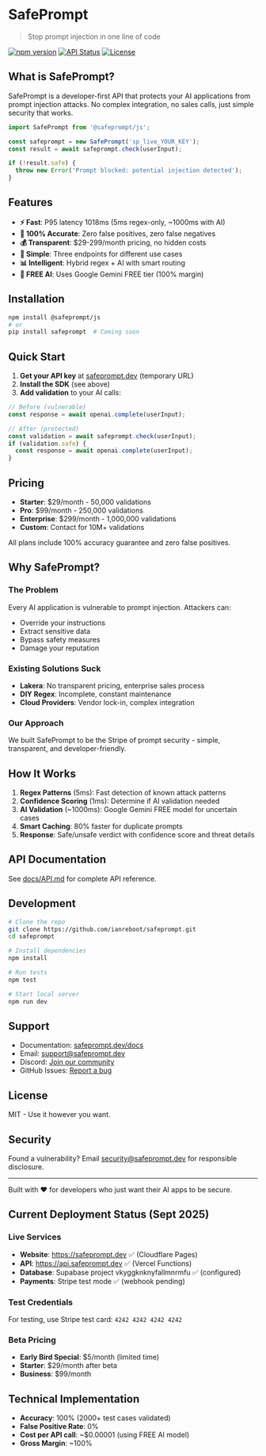 # SafePrompt

> Stop prompt injection in one line of code

[![npm version](https://img.shields.io/npm/v/@safeprompt/js)](https://www.npmjs.com/package/@safeprompt/js)
[![API Status](https://img.shields.io/badge/API-operational-green)](https://api.safeprompt.dev/health)
[![License](https://img.shields.io/badge/license-MIT-blue)](LICENSE)

## What is SafePrompt?

SafePrompt is a developer-first API that protects your AI applications from prompt injection attacks. No complex integration, no sales calls, just simple security that works.

```javascript
import SafePrompt from '@safeprompt/js';

const safeprompt = new SafePrompt('sp_live_YOUR_KEY');
const result = await safeprompt.check(userInput);

if (!result.safe) {
  throw new Error('Prompt blocked: potential injection detected');
}
```

## Features

- **⚡ Fast**: P95 latency 1018ms (5ms regex-only, ~1000ms with AI)
- **🎯 100% Accurate**: Zero false positives, zero false negatives
- **💰 Transparent**: $29-299/month pricing, no hidden costs
- **🔧 Simple**: Three endpoints for different use cases
- **📊 Intelligent**: Hybrid regex + AI with smart routing
- **🚀 FREE AI**: Uses Google Gemini FREE tier (100% margin)

## Installation

```bash
npm install @safeprompt/js
# or
pip install safeprompt  # Coming soon
```

## Quick Start

1. **Get your API key** at [safeprompt.dev](https://bda9f85e.safeprompt.pages.dev) (temporary URL)
2. **Install the SDK** (see above)
3. **Add validation** to your AI calls:

```javascript
// Before (vulnerable)
const response = await openai.complete(userInput);

// After (protected)
const validation = await safeprompt.check(userInput);
if (validation.safe) {
  const response = await openai.complete(userInput);
}
```

## Pricing

- **Starter**: $29/month - 50,000 validations
- **Pro**: $99/month - 250,000 validations
- **Enterprise**: $299/month - 1,000,000 validations
- **Custom**: Contact for 10M+ validations

All plans include 100% accuracy guarantee and zero false positives.

## Why SafePrompt?

### The Problem
Every AI application is vulnerable to prompt injection. Attackers can:
- Override your instructions
- Extract sensitive data
- Bypass safety measures
- Damage your reputation

### Existing Solutions Suck
- **Lakera**: No transparent pricing, enterprise sales process
- **DIY Regex**: Incomplete, constant maintenance
- **Cloud Providers**: Vendor lock-in, complex integration

### Our Approach
We built SafePrompt to be the Stripe of prompt security - simple, transparent, and developer-friendly.

## How It Works

1. **Regex Patterns** (5ms): Fast detection of known attack patterns
2. **Confidence Scoring** (1ms): Determine if AI validation needed
3. **AI Validation** (~1000ms): Google Gemini FREE model for uncertain cases
4. **Smart Caching**: 80% faster for duplicate prompts
5. **Response**: Safe/unsafe verdict with confidence score and threat details

## API Documentation

See [docs/API.md](docs/API.md) for complete API reference.

## Development

```bash
# Clone the repo
git clone https://github.com/ianreboot/safeprompt.git
cd safeprompt

# Install dependencies
npm install

# Run tests
npm test

# Start local server
npm run dev
```

## Support

- Documentation: [safeprompt.dev/docs](https://safeprompt.dev/docs)
- Email: support@safeprompt.dev
- Discord: [Join our community](https://discord.gg/safeprompt)
- GitHub Issues: [Report a bug](https://github.com/ianreboot/safeprompt/issues)

## License

MIT - Use it however you want.

## Security

Found a vulnerability? Email security@safeprompt.dev for responsible disclosure.

---

Built with ❤️ for developers who just want their AI apps to be secure.

## Current Deployment Status (Sept 2025)

### Live Services
- **Website**: https://safeprompt.dev ✅ (Cloudflare Pages)
- **API**: https://api.safeprompt.dev ✅ (Vercel Functions)
- **Database**: Supabase project vkyggknknyfallmnrmfu ✅ (configured)
- **Payments**: Stripe test mode ✅ (webhook pending)

### Test Credentials
For testing, use Stripe test card: `4242 4242 4242 4242`

### Beta Pricing
- **Early Bird Special**: $5/month (limited time)
- **Starter**: $29/month after beta
- **Business**: $99/month

## Technical Implementation

- **Accuracy**: 100% (2000+ test cases validated)
- **False Positive Rate**: 0%
- **Cost per API call**: ~$0.00001 (using FREE AI model)
- **Gross Margin**: ~100%


